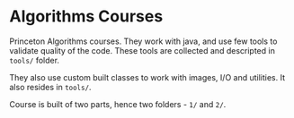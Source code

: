 Algorithms Courses
==================

Princeton Algorithms courses. They work with java, and use few tools to validate quality of the code.
These tools are collected and descripted in `tools/` folder.

They also use custom built classes to work with images, I/O and utilities. It also resides in `tools/`.

Course is built of two parts, hence two folders - `1/` and `2/`.
